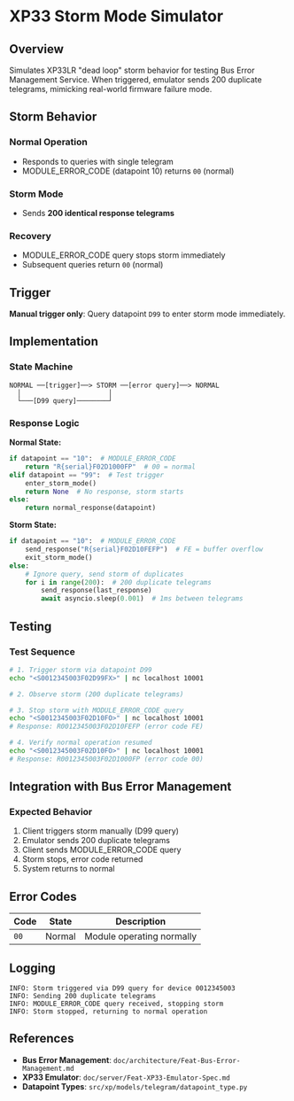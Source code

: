 # XP33 Storm Mode Simulator

## Overview
Simulates XP33LR "dead loop" storm behavior for testing Bus Error Management Service. When triggered, emulator sends 200 duplicate telegrams, mimicking real-world firmware failure mode.

## Storm Behavior

### Normal Operation
- Responds to queries with single telegram
- MODULE_ERROR_CODE (datapoint 10) returns `00` (normal)

### Storm Mode
- Sends **200 identical response telegrams**

### Recovery
- MODULE_ERROR_CODE query stops storm immediately
- Subsequent queries return `00` (normal)

## Trigger

**Manual trigger only**: Query datapoint `D99` to enter storm mode immediately.

## Implementation

### State Machine
```
NORMAL ──[trigger]──> STORM ──[error query]──> NORMAL
  │                      │
  └───[D99 query]────────┘
```

### Response Logic

**Normal State:**
```python
if datapoint == "10":  # MODULE_ERROR_CODE
    return "R{serial}F02D1000FP"  # 00 = normal
elif datapoint == "99":  # Test trigger
    enter_storm_mode()
    return None  # No response, storm starts
else:
    return normal_response(datapoint)
```

**Storm State:**
```python
if datapoint == "10":  # MODULE_ERROR_CODE
    send_response("R{serial}F02D10FEFP")  # FE = buffer overflow
    exit_storm_mode()
else:
    # Ignore query, send storm of duplicates
    for i in range(200):  # 200 duplicate telegrams
        send_response(last_response)
        await asyncio.sleep(0.001)  # 1ms between telegrams
```

## Testing

### Test Sequence
```bash
# 1. Trigger storm via datapoint D99
echo "<S0012345003F02D99FX>" | nc localhost 10001

# 2. Observe storm (200 duplicate telegrams)

# 3. Stop storm with MODULE_ERROR_CODE query
echo "<S0012345003F02D10FO>" | nc localhost 10001
# Response: R0012345003F02D10FEFP (error code FE)

# 4. Verify normal operation resumed
echo "<S0012345003F02D10FO>" | nc localhost 10001
# Response: R0012345003F02D1000FP (error code 00)
```

## Integration with Bus Error Management

### Expected Behavior
1. Client triggers storm manually (D99 query)
2. Emulator sends 200 duplicate telegrams
3. Client sends MODULE_ERROR_CODE query
4. Storm stops, error code returned
5. System returns to normal

## Error Codes

| Code | State  | Description                                   |
|------|--------|-----------------------------------------------|
| `00` | Normal | Module operating normally                     |

## Logging

```
INFO: Storm triggered via D99 query for device 0012345003
INFO: Sending 200 duplicate telegrams
INFO: MODULE_ERROR_CODE query received, stopping storm
INFO: Storm stopped, returning to normal operation
```

## References
- **Bus Error Management**: `doc/architecture/Feat-Bus-Error-Management.md`
- **XP33 Emulator**: `doc/server/Feat-XP33-Emulator-Spec.md`
- **Datapoint Types**: `src/xp/models/telegram/datapoint_type.py`